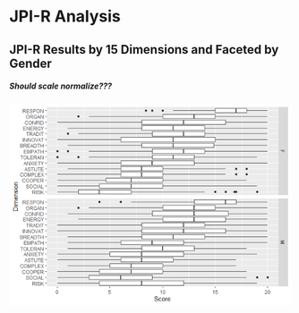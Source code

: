 JPI-R Analysis
================

## JPI-R Results by 15 Dimensions and Faceted by Gender
##### Should scale normalize???
![](JPIR_Analysis_files/figure-gfm/unnamed-chunk-1-1.png)<!-- -->
